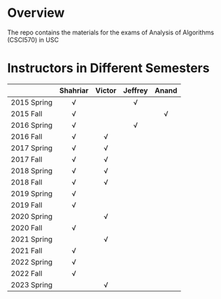 # Overview

The repo contains the materials for the exams of  Analysis of Algorithms (CSCI570)  in USC

# Instructors in Different Semesters

|             | Shahriar | Victor | Jeffrey | Anand |
| :---------- | :------: | :----: | :-----: | :---: |
| 2015 Spring |    √     |        |    √    |       |
| 2015 Fall   |    √     |        |         |   √   |
| 2016 Spring |    √     |        |    √    |       |
| 2016 Fall   |    √     |   √    |         |       |
| 2017 Spring |    √     |   √    |         |       |
| 2017 Fall   |    √     |   √    |         |       |
| 2018 Spring |    √     |   √    |         |       |
| 2018 Fall   |    √     |   √    |         |       |
| 2019 Spring |    √     |        |         |       |
| 2019 Fall   |    √     |        |         |       |
| 2020 Spring |          |   √    |         |       |
| 2020 Fall   |    √     |        |         |       |
| 2021 Spring |          |   √    |         |       |
| 2021 Fall   |    √     |        |         |       |
| 2022 Spring |    √     |        |         |       |
| 2022 Fall   |    √     |        |         |       |
| 2023 Spring |          |   √    |         |       |